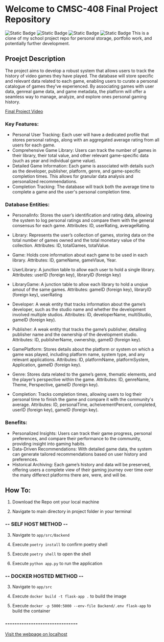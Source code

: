 # Welcome to CMSC-408 Final Project Repository
![Static Badge](https://img.shields.io/badge/build-passing-brightgreen) ![Static Badge](https://img.shields.io/badge/AI-YES-blue)
![Static Badge](https://img.shields.io/badge/contributors-3-orange) ![Static Badge](https://img.shields.io/badge/elapsed-58hr-white)
  This is a clone of my school project repo for personal storage, portfolio work, and potentially further development.

## Proejct Description
  The project aims to develop a robust system that allows users to track the history of video games they have played. The database will store specific and relevant data related to each game, enabling users to curate a personal catalogue of games they’ve experienced. By associating games with user data, genreal game data, and game metadata, the platform will offer a seamless way to manage, analyze, and explore ones personal gaming history.

[Final Project Video](https://youtu.be/c_xCT7hxRyg)

### Key Features:
- Personal User Tracking: Each user will have a dedicated profile that stores personal ratings, along with an aggregated average rating from all users for each game.
- Comprehensive Game Library: Users can track the number of games in their library, their total value, and other relevant game-specific data (such as year and individual game value).
- Detailed Game Information: Each game is associated with details such as the developer, publisher, platform, genre, and game-specific completion times. This allows for granular data analysis and personalized recommendations.
- Completion Tracking: The database will track both the average time to complete a game and the user's personal completion time.

### Database Entities:
- PersonalInfo: Stores the user’s identification and rating data, allowing the system to log personal ratings and compare them with the general consensus for each game.
          Attributes: ID, userRating, averageRating.
  
- Library: Represents the user’s collection of games, storing data on the total number of games owned and the total monetary value of the collection.
        Attributes: ID, totalGames, totalValue.
  
- Game: Holds core information about each game to be used in each library.
        Attributes: ID, gameName, gameVlaue, Year.
  
- UserLibrary: A junction table to allow each user to hold a single library.
        Attributes: userID (foreign key), libraryID (foreign key)
  
- LibraryGame: A junction table to allow each library to hold a unqiue amout of the same games.
        Attributes: gameID (foreign key), libraryID (foreign key), userRating
  
- Developer: A weak entity that tracks information about the game’s developer, such as the studio name and whether the development involved multiple studios.
        Attributes: ID, developerName, multiStudio, gameID (foreign key).
  
- Publisher: A weak entity that tracks the game’s publisher, detailing publisher name and the ownership of the development studio.
        Attributes: ID, publisherName, ownership, gameID (foreign key).
  
- GamePlatform: Stores details about the platform or system on which a game was played, including platform name, system type, and any relevant applications.
        Attributes: ID, platformName, platformSystem, Application, gameID (foreign key).
  
- Genre: Stores data related to the game’s genre, thematic elements, and the player’s perspective within the game.
        Attributes: ID, genreName, Theme, Perspective, gameID (foreign key).
  
- Completion: Tracks completion times, allowing users to log their personal time to finish the game and compare it with the community's average.
        Attributes: ID, personalTime, acheivementPercent, completed, userID (foreign key), gameID (foreign key).

### Benefits:
- Personalized Insights: Users can track their game progress, personal preferences, and compare their performance to the community, providing insight into gaming habits.
- Data-Driven Recommendations: With detailed game data, the system can generate tailored recommendations based on user history and preferences.
- Historical Archiving: Each game’s history and data will be preserved, offering users a complete view of their gaming journey over time over the many differect platforms there are, were, and will be.

## How To:

1. Download the Repo ont your local machine

2. Navigate to main directory in project folder in your terminal

### -- SELF HOST METHOD --

3. Navigate to `app/src/Backend`

4. Execute `poetry install` to confirm poetry shell

5. Execute `poetry shell` to open the shell

6. Execute `python app.py` to run the application

### -- DOCKER HOSTED METHOD --

3. Navigate to `app/src`

4. Execute `docker build -t flask-app .` to build the image

5. Execute `docker -p 5000:5000 --env-file Backend/.env flask-app` to build the container

### -------------------------------

[Visit the webpage on localhost](http://localhost:5000)
